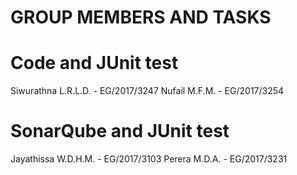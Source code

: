 GROUP MEMBERS AND TASKS
=======================

# Code and JUnit test
Siwurathna L.R.L.D. - EG/2017/3247
Nufail M.F.M. -  EG/2017/3254

# SonarQube and JUnit test
Jayathissa W.D.H.M. - EG/2017/3103
Perera M.D.A. - EG/2017/3231

